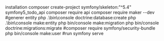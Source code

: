 installation
composer create-project symfony/skeleton:"^5.4" symfony5_todo_api
composer require api
composer require maker --dev
#generer entity
    php .\bin\console  doctrine:database:create
    php .\bin\console make:entity
    php bin/console make:migration
    php bin/console doctrine:migrations:migrate
#composer require symfony/security-bundle
    php bin/console make:user
#run
symfony serve